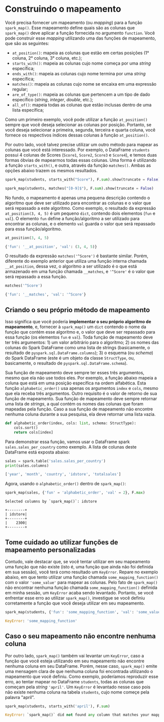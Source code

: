 
# Construindo o mapeamento

Você precisa fornecer um mapeamento (ou *mapping*) para a função `spark_map()`. Esse mapeamento define quais são as colunas que `spark_map()` deve aplicar a função fornecida no argumento `function`. Você pode construir esse *mapping* utilizando uma das funções de mapeamento, que são as seguintes:

- `at_position()`: mapeia as colunas que estão em certas posições (1° coluna, 2° coluna, 3° coluna, etc.);
- `starts_with()`: mapeia as colunas cujo nome começa por uma *string* específica;
- `ends_with()`: mapeia as colunas cujo nome termina por uma *string* específica;
- `matches()`: mapeia as colunas cujo nome se encaixa em uma expressão regular;
- `are_of_type()`: mapeia as colunas que pertencem a um tipo de dado específico (*string*, *integer*, *double*, etc.);
- `all_of()`: mapeia todas as colunas que estão inclusas dentro de uma lista específica;

Como um primeiro exemplo, você pode utilizar a função `at_position()` sempre que você deseja selecionar as colunas por posição. Portanto, se você deseja selecionar a primeira, segunda, terceira e quarta coluna, você fornece os respectivos índices dessas colunas à função `at_position()`. 

Por outro lado, você talvez precise utilizar um outro método para mapear as colunas que você está interessado. Por exemplo, o DataFrame `students` possui 4 colunas de Scores (`Score1`, `Score2`, `Score3` e `Score4`), e temos duas formas óbvias de mapearmos todas essas colunas. Uma forma é utilizando a função `starts_with()`, e outra, através da função `matches()`. Ambas as opções abaixo trazem os mesmos resultados.

```python
spark_map(students, starts_with("Score"), F.sum).show(truncate = False)
```

```python
spark_map(students, matches("[0-9]$"), F.sum).show(truncate = False)
```


No fundo, o mapeamento é apenas uma pequena descrição contendo o algoritmo que deve ser utilizado para encontrar as colunas e o valor que será repassado a este algoritmo. Como exemplo, o resultado da expressão `at_position(3, 4, 5)` é um pequeno `dict`, contendo dois elementos (`fun` e `val`). O elemento `fun` define a função/algoritmo a ser utilizado para encontrar as colunas, e o elemento `val` guarda o valor que será repassado para essa função/algoritmo.

```python
at_position(3, 4, 5)
```
```python
{'fun': '__at_position', 'val': (3, 4, 5)}
```

O resultado da expressão `matches('^Score')` é bastante similar. Porém, diferente do exemplo anterior que utiliza uma função interna chamada `__at_position`, dessa vez, o algoritmo a ser utilizado é o que está armazenado em uma função chamada `__matches`, e `'^Score'` é o valor que será repassado a essa função.

```python
matches('^Score')
```
```python
{'fun': '__matches', 'val': '^Score'}
```

## Criando o seu próprio método de mapeamento

Isso significa que você poderia **implementar o seu próprio algoritmo de mapeamento**, e, fornecer à `spark_map()` um `dict` contendo o nome da função que contém esse algoritmo e, o valor que deve ser repassado para essa função (os elementos `fun` e `val`). Toda função de mapeamento deve ter três argumentos: 1) um valor arbitrário para o algoritmo; 2) os nomes das colunas do Spark DataFrame como uma lista de strings (basicamente, o resultado de `pyspark.sql.DataFrame.columns`); 3) o esquema (ou *schema*) do Spark DataFrame (este é um objeto da classe `StructType`, ou, basicamente, o resultado de `pyspark.sql.DataFrame.schema`).

Sua função de mapeamento deve sempre ter esses três argumentos, mesmo que ela não use todos eles. Por exemplo, a função abaixo mapeia a coluna que está em uma posição específica na ordem alfabética. Esta função `alphabetic_order()` usa apenas os argumentos `index` e `cols`, mesmo que ela receba três argumentos. Outro requisito é o valor de retorno de sua função de mapeamento. Sua função de mapeamento deve sempre retornar uma lista de *strings*, a qual contém os nomes das colunas que foram mapeadas pela função. Caso a sua função de mapeamento não encontre nenhuma coluna durante a sua pesquisa, ela deve retornar uma lista vazia.

``` python
def alphabetic_order(index, cols: list, schema: StructType):
    cols.sort()
    return cols[index]
```

Para demonstrar essa função, vamos usar o DataFrame spark `sales.sales_per_country` como exemplo. A lista de colunas deste DataFrame está exposta abaixo:

```python
sales = spark.table('sales.sales_per_country')
print(sales.columns)
```

```python
['year', 'month', 'country', 'idstore', 'totalsales']
```

Agora, usando o `alphabetic_order()` dentro de `spark_map()`:

```python
spark_map(sales, {'fun' = 'alphabetic_order', 'val' = 2}, F.max)
```

```
Selected columns by `spark_map()`: idstore

+--------+
| idstore|
+--------+
|    2300|
+--------+
```


## Tome cuidado ao utilizar funções de mapeamento personalizadas

Contudo, vale destacar que, se você tentar utilizar em seu mapeamento uma função que não existe (isto é, uma função que ainda não foi definida em sua sessão), você terá como resultado um `KeyError`. Repare no exemplo abaixo, em que tento utilizar uma função chamada `some_mapping_function()` com o valor `'some_value'` para mapear as colunas. Pelo fato de `spark_map()` não encontrar nenhuma função chamada `some_mapping_function()` definida em minha sessão, um `KeyError` acaba sendo levantado. Portanto, se você enfrentar esse erro ao utilizar `spark_map()`, investigue se você definiu corretamente a função que você deseja utilizar em seu mapeamento.

```python
spark_map(students, {'fun': 'some_mapping_function', 'val': 'some_value'}, F.sum)
```

```python
KeyError: 'some_mapping_function'
```

## Caso o seu mapeamento não encontre nenhuma coluna

Por outro lado, `spark_map()` também vai levantar um `KeyError`, caso a função que você esteja utilizando em seu mapeamento não encontre nenhuma coluna em seu DataFrame. Porém, nesse caso, `spark_map()` emite uma mensagem clara de que nenhuma coluna foi encontrada utilizando o mapeamento que você definiu. Como exemplo, poderíamos reproduzir esse erro, ao tentar mapear no DataFrame `students`, todas as colunas que começam pela *string* `'april'`. Um `KeyError` é levantado nesse caso pois não existe nenhuma coluna na tabela `students`, cujo nome começe pela palavra "april".

```python
spark_map(students, starts_with('april'), F.sum)
```
```python
KeyError: `spark_map()` did not found any column that matches your mapping!
```

